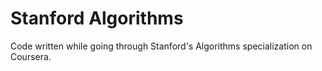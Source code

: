 # Stanford Algorithms
Code written while going through Stanford's Algorithms specialization on Coursera.